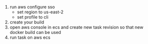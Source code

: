 1. run aws configure sso
   - set region to us-east-2
   - set profile to cli
2. create your build
3. open aws console in ecs and create new task revision so that new docker build can be used
4. run task on aws ecs
